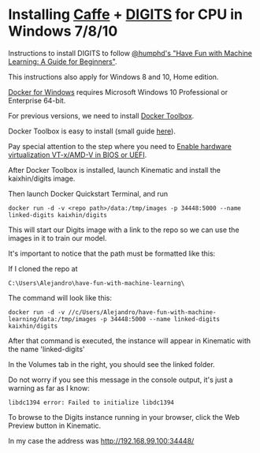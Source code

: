 Installing [Caffe](http://caffe.berkeleyvision.org/) + [DIGITS](https://developer.nvidia.com/digits) for CPU in Windows 7/8/10
==============================================

Instructions to install DIGITS to follow [@humphd's "Have Fun with Machine Learning: A Guide for Beginners"](https://github.com/humphd/have-fun-with-machine-learning/blob/master/README.md).

This instructions also apply for Windows 8 and 10, Home edition.

[Docker for Windows](https://www.docker.com/products/docker#/windows) requires Microsoft Windows 10 Professional or Enterprise 64-bit.

For previous versions, we need to install [Docker Toolbox](https://www.docker.com/products/docker-toolbox).

Docker Toolbox is easy to install (small guide [here](http://www.htpcbeginner.com/install-docker-on-windows-7-8-10/)).

Pay special attention to the step where you need to [Enable hardware virtualization VT-x/AMD-V in BIOS or UEFI](http://www.htpcbeginner.com/enable-hardware-virtualization-vt-x-amd-v/).

After Docker Toolbox is installed, launch Kinematic and install the kaixhin/digits image.

Then launch Docker Quickstart Terminal, and run 

    docker run -d -v <repo path>/data:/tmp/images -p 34448:5000 --name linked-digits kaixhin/digits

This will start our Digits image with a link to the repo so we can use the images in it to train our model.

It's important to notice that the path must be formatted like this:

If I cloned the repo at

    C:\Users\Alejandro\have-fun-with-machine-learning\

The command will look like this:

    docker run -d -v //c/Users/Alejandro/have-fun-with-machine-learning/data:/tmp/images -p 34448:5000 --name linked-digits kaixhin/digits

After that command is executed, the instance will appear in Kinematic with the name 'linked-digits'

In the Volumes tab in the right, you should see the linked folder.

Do not worry if you see this message in the console output, it's just a warning as far as I know:

    libdc1394 error: Failed to initialize libdc1394

To browse to the Digits instance running in your browser, click the Web Preview button in Kinematic.

In my case the address was http://192.168.99.100:34448/
